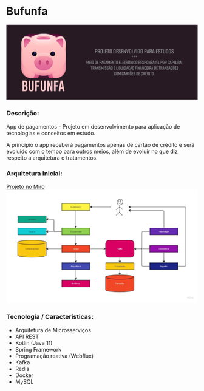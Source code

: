 # Bufunfa
![](BufunfaAPP.jpg)

### Descrição:

App de pagamentos - Projeto em desenvolvimento para aplicação de tecnologias e conceitos em estudo. 

A princípio o app receberá pagamentos apenas de cartão de crédito e será evoluído com o tempo para outros meios, além de evoluir no que diz respeito a arquitetura e tratamentos.



### Arquitetura inicial:

[Projeto no Miro](https://miro.com/app/board/uXjVMeeQCi0=/?share_link_id=699541679461)![](BufunfaArquitetura.jpg)

### Tecnologia / Características:

- Arquitetura de Microsserviços
- API REST
- Kotlin (Java 11)
- Spring Framework
- Programação reativa (Webflux)
- Kafka
- Redis
- Docker
- MySQL

